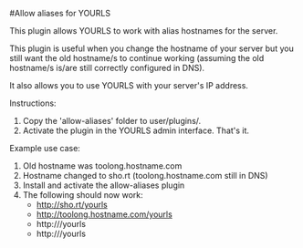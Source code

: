 #Allow aliases for YOURLS

This plugin allows YOURLS to work with alias hostnames for the server.  

This plugin is useful when you change the hostname of your server but you still want the old hostname/s to continue working (assuming the old hostname/s is/are still correctly configured in DNS).

It also allows you to use YOURLS with your server's IP address.

Instructions:
1. Copy the 'allow-aliases' folder to user/plugins/.
2. Activate the plugin in the YOURLS admin interface.
That's it.

Example use case:
1. Old hostname was toolong.hostname.com
2. Hostname changed to sho.rt (toolong.hostname.com still in DNS)
3. Install and activate the allow-aliases plugin
4. The following should now work:
    * http://sho.rt/yourls
    * http://toolong.hostname.com/yourls
    * http://<IP address>/yourls
    * http://<any other alias>/yourls
